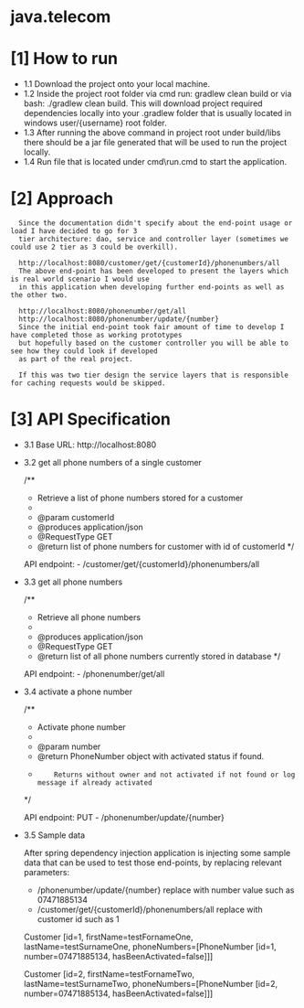 # java.telecom

# [1] How to run

- 1.1 Download the project onto your local machine.
- 1.2 Inside the project root folder via cmd run: gradlew clean build or via bash: ./gradlew clean build.
      This will download project required dependencies locally into your .gradlew folder that is usually
      located in windows user/{username} root folder.
- 1.3 After running the above command in project root under build/libs there should be a jar file generated
      that will be used to run the project locally.
- 1.4 Run file that is located under cmd\run.cmd to start the application.

# [2] Approach
      
      Since the documentation didn't specify about the end-point usage or load I have decided to go for 3
      tier architecture: dao, service and controller layer (sometimes we could use 2 tier as 3 could be overkill).
      
      http://localhost:8080/customer/get/{customerId}/phonenumbers/all
      The above end-point has been developed to present the layers which is real world scenario I would use
      in this application when developing further end-points as well as the other two.
      
      http://localhost:8080/phonenumber/get/all
      http://localhost:8080/phonenumber/update/{number}
      Since the initial end-point took fair amount of time to develop I have completed those as working prototypes 
      but hopefully based on the customer controller you will be able to see how they could look if developed 
      as part of the real project.
      
      If this was two tier design the service layers that is responsible for caching requests would be skipped.
      
# [3] API Specification
      
- 3.1  Base URL: http://localhost:8080
      
- 3.2 get all phone numbers of a single customer

     /**
     * Retrieve a list of phone numbers stored for a customer
     *
     * @param customerId
     * @produces application/json
     * @RequestType GET
     * @return list of phone numbers for customer with id of customerId
     */

     API endpoint: - /customer/get/{customerId}/phonenumbers/all
     
- 3.3 get all phone numbers

    /**
     * Retrieve all phone numbers
     * 
     * @produces application/json
     * @RequestType GET
     * @return list of all phone numbers currently stored in database
     */

     API endpoint: - /phonenumber/get/all
     
- 3.4 activate a phone number

    /**
     * Activate phone number
     *
     * @param number
     * @return PhoneNumber object with activated status if found. 
     *         Returns without owner and not activated if not found or log message if already activated
     */
	
     API endpoint: PUT - /phonenumber/update/{number}
     
- 3.5 Sample data
    
     After spring dependency injection application is injecting some sample data that can be used to test those end-points,
     by replacing relevant parameters:
     
     - /phonenumber/update/{number} replace with number value such as 07471885134
     - /customer/get/{customerId}/phonenumbers/all replace with customer id such as 1
     
     Customer [id=1, firstName=testFornameOne, lastName=testSurnameOne, 
     phoneNumbers=[PhoneNumber [id=1, number=07471885134, hasBeenActivated=false]]]
     
     Customer [id=2, firstName=testFornameTwo, lastName=testSurnameTwo, 
     phoneNumbers=[PhoneNumber [id=2, number=07471885134, hasBeenActivated=false]]]
